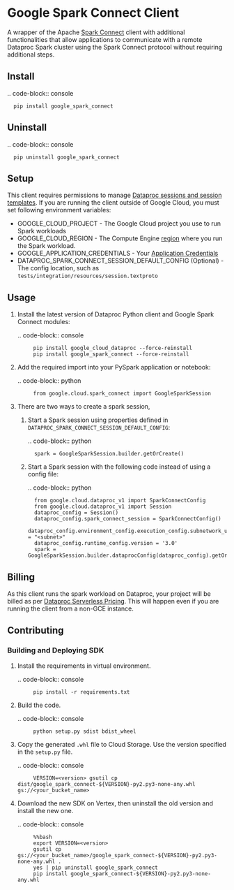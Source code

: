# Google Spark Connect Client

A wrapper of the Apache [Spark Connect](https://spark.apache.org/spark-connect/) client with
additional functionalities that allow applications to communicate with a remote Dataproc
Spark cluster using the Spark Connect protocol without requiring additional steps.

## Install

.. code-block:: console

      pip install google_spark_connect

## Uninstall

.. code-block:: console

      pip uninstall google_spark_connect


## Setup
This client requires permissions to manage [Dataproc sessions and session templates](https://cloud.google.com/dataproc-serverless/docs/concepts/iam).
If you are running the client outside of Google Cloud, you must set following environment variables:

* GOOGLE_CLOUD_PROJECT - The Google Cloud project you use to run Spark workloads
* GOOGLE_CLOUD_REGION - The Compute Engine [region](https://cloud.google.com/compute/docs/regions-zones#available) where you run the Spark workload.
* GOOGLE_APPLICATION_CREDENTIALS - Your [Application Credentials](https://cloud.google.com/docs/authentication/provide-credentials-adc)
* DATAPROC_SPARK_CONNECT_SESSION_DEFAULT_CONFIG (Optional) - The config location, such as `tests/integration/resources/session.textproto`

## Usage

1. Install the latest version of Dataproc Python client and Google Spark Connect modules:

      .. code-block:: console

            pip install google_cloud_dataproc --force-reinstall
            pip install google_spark_connect --force-reinstall

2. Add the required import into your PySpark application or notebook:

      .. code-block:: python

            from google.cloud.spark_connect import GoogleSparkSession

3. There are two ways to create a spark session,

   1. Start a Spark session using properties defined in `DATAPROC_SPARK_CONNECT_SESSION_DEFAULT_CONFIG`:

      .. code-block:: python

            spark = GoogleSparkSession.builder.getOrCreate()

   2. Start a Spark session with the following code instead of using a config file:

      .. code-block:: python

            from google.cloud.dataproc_v1 import SparkConnectConfig
            from google.cloud.dataproc_v1 import Session
            dataproc_config = Session()
            dataproc_config.spark_connect_session = SparkConnectConfig()
            dataproc_config.environment_config.execution_config.subnetwork_uri = "<subnet>"
            dataproc_config.runtime_config.version = '3.0'
            spark = GoogleSparkSession.builder.dataprocConfig(dataproc_config).getOrCreate()

## Billing
As this client runs the spark workload on Dataproc, your project will be billed as per [Dataproc Serverless Pricing](https://cloud.google.com/dataproc-serverless/pricing).
This will happen even if you are running the client from a non-GCE instance.

## Contributing
### Building and Deploying SDK

1. Install the requirements in virtual environment.

      .. code-block:: console

            pip install -r requirements.txt

2. Build the code.

      .. code-block:: console

            python setup.py sdist bdist_wheel


3. Copy the generated `.whl` file to Cloud Storage. Use the version specified in the `setup.py` file.

      .. code-block:: console

            VERSION=<version> gsutil cp dist/google_spark_connect-${VERSION}-py2.py3-none-any.whl gs://<your_bucket_name>

4. Download the new SDK on Vertex, then uninstall the old version and install the new one.

      .. code-block:: console

            %%bash
            export VERSION=<version>
            gsutil cp gs://<your_bucket_name>/google_spark_connect-${VERSION}-py2.py3-none-any.whl .
            yes | pip uninstall google_spark_connect
            pip install google_spark_connect-${VERSION}-py2.py3-none-any.whl
